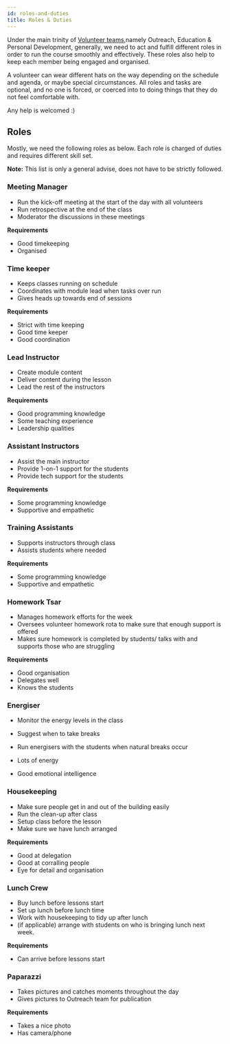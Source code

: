 ```yaml
---
id: roles-and-duties
title: Roles & Duties
---
```


Under the main trinity of [Volunteer teams](volunteers/teams.md),namely Outreach, Education & Personal Development,
generally, we need to act and fulfill different roles in order to run the course smoothly and effectively.
These roles also help to keep each member being engaged and organised.

A volunteer can wear different hats on the way depending on the schedule and agenda, or maybe special circumstances.
All roles and tasks are optional, and no one is forced, or coerced into to doing things that they do not feel comfortable with.

Any help is welcomed :) 

## Roles
Mostly, we need the following roles as below.
Each role is charged of duties and requires different skill set.

**Note:** This list is only a general advise, does not have to be strictly followed.

### Meeting Manager
 - Run the kick-off meeting at the start of the day with all volunteers
 - Run retrospective at the end of the class
 - Moderator the discussions in these meetings

**Requirements**
 - Good timekeeping
 - Organised

### Time keeper
 - Keeps classes running on schedule
 - Coordinates with module lead when tasks over run
 - Gives heads up towards end of sessions

**Requirements**
 - Strict with time keeping
 - Good time keeper
 - Good coordination

### Lead Instructor
 - Create module content
 - Deliver content during the lesson
 - Lead the rest of the instructors

**Requirements**
 - Good programming knowledge
 - Some teaching experience
 - Leadership qualities

### Assistant Instructors
 - Assist the main instructor
 - Provide 1-on-1 support for the students
 - Provide tech support for the students

**Requirements**
 - Some programming knowledge
 - Supportive and empathetic

### Training Assistants
 - Supports instructors through class 
 - Assists students where needed

**Requirements**
 - Some programming knowledge
 - Supportive and empathetic

### Homework Tsar
 - Manages homework efforts for the week
 - Oversees volunteer homework rota to make sure that enough support is offered
 - Makes sure homework is completed by students/ talks with and supports those who are struggling

**Requirements**
 - Good organisation
 - Delegates well
 - Knows the students

### Energiser
 - Monitor the energy levels in the class
 - Suggest when to take breaks 
 - Run energisers with the students when natural breaks occur

 - Lots of energy
 - Good emotional intelligence

### Housekeeping
 - Make sure people get in and out of the building easily
 - Run the clean-up after class
 - Setup class before the lesson
 - Make sure we have lunch arranged

**Requirements**
 - Good at delegation
 - Good at corralling people
 - Eye for detail and organisation

### Lunch Crew
 - Buy lunch before lessons start
 - Set up lunch before lunch time	
 - Work with housekeeping to tidy up after lunch
 - (if applicable) arrange with students on who is bringing lunch next week.

**Requirements**
 - Can arrive before lessons start

### Paparazzi
 - Takes pictures and catches moments throughout the day
 - Gives pictures to Outreach team for publication

**Requirements**
 - Takes a nice photo
 - Has camera/phone
